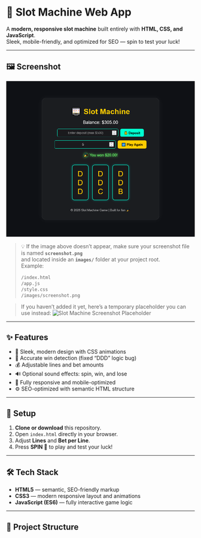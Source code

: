 # 🎰 Slot Machine Web App

A **modern, responsive slot machine** built entirely with **HTML, CSS, and JavaScript**.  
Sleek, mobile-friendly, and optimized for SEO — spin to test your luck!

---

## 🖼️ Screenshot

![Slot Machine Screenshot](images/screenshot.png)

> 💡 If the image above doesn’t appear, make sure your screenshot file is named **`screenshot.png`**  
> and located inside an **`images/`** folder at your project root.  
> Example:
> ```
> /index.html  
> /app.js  
> /style.css  
> /images/screenshot.png  
> ```

> If you haven’t added it yet, here’s a temporary placeholder you can use instead:
> ![Slot Machine Screenshot Placeholder](https://via.placeholder.com/900x500/1f2833/66fcf1?text=🎰+Slot+Machine+Game+Preview)

---

## ✨ Features

- 🎨 Sleek, modern design with CSS animations  
- 🧠 Accurate win detection (fixed “DDD” logic bug)  
- 💰 Adjustable lines and bet amounts  
- 🔊 Optional sound effects: spin, win, and lose  
- 📱 Fully responsive and mobile-optimized  
- ⚙️ SEO-optimized with semantic HTML structure  

---

## 🚀 Setup

1. **Clone or download** this repository.  
2. Open `index.html` directly in your browser.  
3. Adjust **Lines** and **Bet per Line**.  
4. Press **SPIN 🎡** to play and test your luck!

---

## 🛠️ Tech Stack

- **HTML5** — semantic, SEO-friendly markup  
- **CSS3** — modern responsive layout and animations  
- **JavaScript (ES6)** — fully interactive game logic  

---

## 📂 Project Structure

